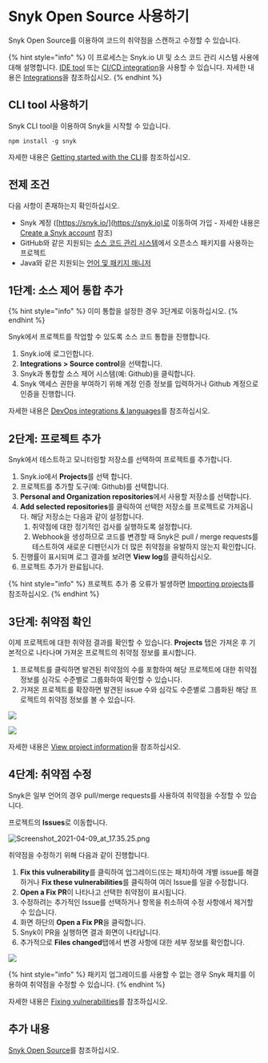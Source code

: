 # Snyk Open Source 사용하기

Snyk Open Source를 이용하여 코드의 취약점을 스캔하고 수정할 수 있습니다.

{% hint style="info" %}
이 프로세스는 Snyk.io UI 및 소스 코드 관리 시스템 사용에 대해 설명합니다. [IDE tool](https://docs.snyk.io/integrations/ide-tools) 또는 [CI/CD integration](https://docs.snyk.io/integrations/ci-cd-integrations)을 사용할 수 있습니다. 자세한 내용은 [Integrations](https://docs.snyk.io/integrations)을 참조하십시오.
{% endhint %}

## **CLI tool** 사용하기

Snyk CLI tool을 이용하여 Snyk을 시작할 수 있습니다.

```
npm install -g snyk
```

자세한 내용은 [Getting started with the CLI](https://docs.snyk.io/snyk-cli/guides-for-our-cli/getting-started-with-the-cli)를 참조하십시오.

## 전제 조건

다음 사항이 존재하는지 확인하십시오.

* Snyk 계정 ([https://snyk.io/](https://snyk.io)로 이동하여 가입 - 자세한 내용은 [Create a Snyk account](https://docs.snyk.io/getting-started/getting-started-snyk-products) 참조)
* GitHub와 같은 지원되는 [소스 코드 관리 시스템](../../features/integrations/git-repository-scm-integrations/)에서 오픈소스 패키지를 사용하는 프로젝트
* Java와 같은 지원되는 [언어 및 패키지 매니저](../../products/snyk-open-source/language-and-package-manager-support/)

## 1단계: 소스 제어 통합 추가

{% hint style="info" %}
이미 통합을 설정한 경우 3단계로 이동하십시오.
{% endhint %}

Snyk에서 프로젝트를 작업할 수 있도록 소스 코드 통합을 진행합니다.

1. Snyk.io에 로그인합니다.
2. **Integrations > Source control**을 선택합니다.
3. Snyk과 통합할 소스 제어 시스템(예: Github)을 클릭합니다.
4. Snyk 액세스 권한을 부여하기 위해 계정 인증 정보를 입력하거나 Github 계정으로 인증을 진행합니다.

자세한 내용은 [DevOps integrations & languages](https://docs.snyk.io/introducing-snyk/introduction-to-snyk/integrations-and-languages)를 참조하십시오.

## 2단계: 프로젝트 추가

Snyk에서 테스트하고 모니터링할 저장소를 선택하여 프로젝트를 추가합니다.

1. Snyk.io에서 **Projects**를 선택 합니다.
2. 프로젝트를 추가할 도구(예: Github)를 선택합니다.
3. **Personal and Organization repositories**에서 사용할 저장소를 선택합니다.
4. **Add selected repositories**를 클릭하여 선택한 저장소를 프로젝트로 가져옵니다. 해당 저장소는 다음과 같이 설정합니다.
   1. 취약점에 대한 정기적인 검사를 실행하도록 설정합니다.
   2. Webhook을 생성하므로 코드를 변경할 때 Snyk은 pull / merge requests를 테스트하여 새로운 디펜던시가 더 많은 취약점을 유발하지 않는지 확인합니다.
5. 진행률이 표시되며 로그 결과를 보려면 **View log**를 클릭하십시오.
6. 프로젝트 추가가 완료됩니다.

{% hint style="info" %}
프로젝트 추가 중 오류가 발생하면 [Importing projects](https://support.snyk.io/hc/en-us/sections/360000923478-Importing-projects)를 참조하십시오.
{% endhint %}

## 3단계: 취약점 확인

이제 프로젝트에 대한 취약점 결과를 확인할 수 있습니다. **Projects** 탭은 가져온 후 기본적으로 나타나며 가져온 프로젝트의 취약점 정보를 표시합니다.

1. 프로젝트를 클릭하면 발견된 취약점의 수를 포함하여 해당 프로젝트에 대한 취약점 정보를 심각도 수준별로 그룹화하여 확인할 수 있습니다.
2. 가져온 프로젝트를 확장하면 발견된 issue 수와 심각도 수준별로 그룹화된 해당 프로젝트의 취약점 정보를 볼 수 있습니다.

![](<../../.gitbook/assets/view\_vulns\_\_overview (1).png>)

![](<../../.gitbook/assets/detailed-vuln-information (3) (4) (4) (4) (6) (7) (5) (1) (4).png>)

자세한 내용은 [View project information](https://docs.snyk.io/getting-started/introduction-to-snyk-projects/view-project-information)을 참조하십시오.

## 4단계: 취약점 수정

Snyk은 일부 언어의 경우 pull/merge requests를 사용하여 취약점을 수정할 수 있습니다.

프로젝트의 **Issues**로 이동합니다.

![Screenshot\_2021-04-09\_at\_17.35.25.png](<../../.gitbook/assets/screenshot\_2021-04-09\_at\_17.35.25 (1).png>)

취약점을 수정하기 위해 다음과 같이 진행합니다.

1. **Fix this vulnerability**를 클릭하여 업그레이드(또는 패치)하여 개별 issue를 해결하거나 **Fix these vulnerabilities**를 클릭하여 여러 Issue를 일괄 수정합니다.
2. **Open a Fix PR**이 나타나고 선택한 취약점이 표시됩니다.
3. 수정하려는 추가적인 Issue를 선택하거나 항목을 취소하여 수정 사항에서 제거할 수 있습니다.
4. 화면 하단의 **Open a Fix PR**을 클릭합니다.
5. Snyk이 PR을 실행하면 결과 화면이 나타납니다.
6. 추가적으로 **Files changed**탭에서 변경 사항에 대한 세부 정보를 확인합니다.

![](<../../.gitbook/assets/screenshot\_2021-04-09\_at\_17.46.22 (1).png>)

{% hint style="info" %}
패키지 업그레이드를 사용할 수 없는 경우 Snyk 패치를 이용하여 취약점을 수정할 수 있습니다.
{% endhint %}

자세한 내용은 [Fixing vulnerabilities](https://docs.snyk.io/snyk-open-source/open-source-basics/fixing-vulnerabilities)를 참조하십시오.

## 추가 내용

[Snyk Open Source](https://docs.snyk.io/snyk-open-source)를 참조하십시오.
